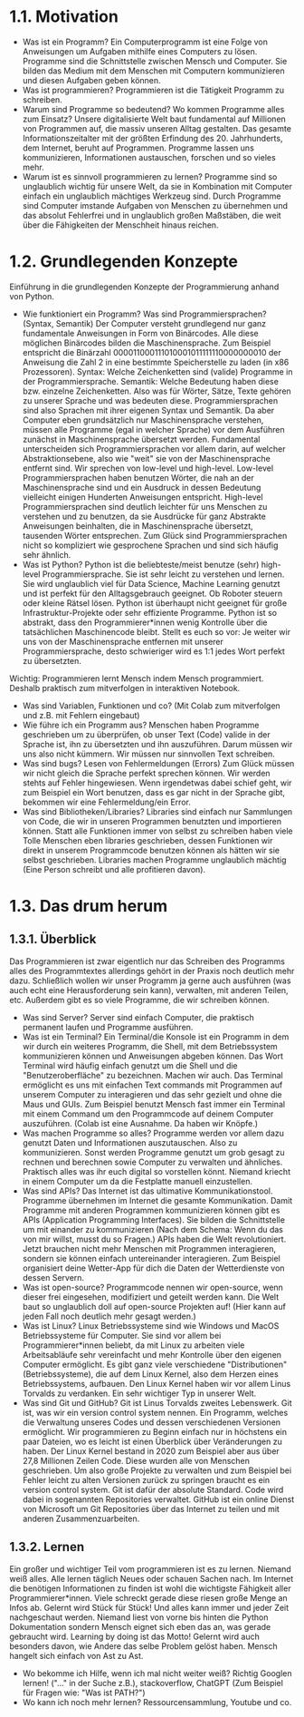 # 1.1. Motivation
- Was ist ein Programm?
  Ein Computerprogramm ist eine Folge von Anweisungen um Aufgaben mithilfe eines Computers zu lösen. Programme sind die Schnittstelle zwischen Mensch und Computer. Sie bilden das Medium mit dem Menschen mit Computern kommunizieren und diesen Aufgaben geben können.
- Was ist programmieren?
  Programmieren ist die Tätigkeit Programm zu schreiben.
- Warum sind Programme so bedeutend? Wo kommen Programme alles zum Einsatz? 
  Unsere digitalisierte Welt baut fundamental auf Millionen von Programmen auf, die massiv unseren Alltag gestalten. Das gesamte Informationszeitalter mit der größten Erfindung des 20. Jahrhunderts, dem Internet, beruht auf Programmen. Programme lassen uns kommunizieren, Informationen austauschen, forschen und so vieles mehr.
- Warum ist es sinnvoll programmieren zu lernen?
  Programme sind so unglaublich wichtig für unsere Welt, da sie in Kombination mit Computer einfach ein unglaublich mächtiges Werkzeug sind. Durch Programme sind Computer imstande Aufgaben von Menschen zu übernehmen und das absolut Fehlerfrei und in unglaublich großen Maßstäben, die weit über die Fähigkeiten der Menschheit hinaus reichen. 
  

# 1.2. Grundlegenden Konzepte
Einführung in die grundlegenden Konzepte der Programmierung anhand von Python.
- Wie funktioniert ein Programm? Was sind Programmiersprachen? (Syntax, Semantik)
  Der Computer versteht grundlegend nur ganz fundamentale Anweisungen in Form von Binärcodes. Alle diese möglichen Binärcodes bilden die Maschinensprache. Zum Beispiel entspricht die Binärzahl 000011000111010001011111110000000010 der Anweisung die Zahl 2 in eine bestimmte Speicherstelle zu laden (in x86 Prozessoren). 
  Syntax: Welche Zeichenketten sind (valide) Programme in der Programmiersprache.
  Semantik: Welche Bedeutung haben diese bzw. einzelne Zeichenketten.
  Also was für Wörter, Sätze, Texte gehören zu unserer Sprache und was bedeuten diese.
  Programmiersprachen sind also Sprachen mit ihrer eigenen Syntax und Semantik. Da aber Computer eben grundsätzlich nur Maschinensprache verstehen, müssen alle Programme (egal in welcher Sprache) vor dem Ausführen zunächst in Maschinensprache übersetzt werden. Fundamental unterscheiden sich Programmiersprachen vor allem darin, auf welcher Abstraktionsebene, also wie "weit" sie von der Maschinensprache entfernt sind. Wir sprechen von low-level und high-level. Low-level Programmiersprachen haben benutzen Wörter, die nah an der Maschinensprache sind und ein Ausdruck in dessen Bedeutung vielleicht einigen Hunderten Anweisungen entspricht. High-level Programmiersprachen sind deutlich leichter für uns Menschen zu verstehen und zu benutzen, da sie Ausdrücke für ganz Abstrakte Anweisungen beinhalten, die in Maschinensprache übersetzt, tausenden Wörter entsprechen.
  Zum Glück sind Programmiersprachen nicht so kompliziert wie gesprochene Sprachen und sind sich häufig sehr ähnlich. 
- Was ist Python?
  Python ist die beliebteste/meist benutze (sehr) high-level Programmiersprache. Sie ist sehr leicht zu verstehen und lernen. Sie wird unglaublich viel für Data Science, Machine Learning genutzt und ist perfekt für den Alltagsgebrauch geeignet. Ob Roboter steuern oder kleine Rätsel lösen. Python ist überhaupt nicht geeignet für große Infrastruktur-Projekte oder sehr effiziente Programme. Python ist so abstrakt, dass den Programmierer\*innen wenig Kontrolle über die tatsächlichen Maschinencode bleibt. Stellt es euch so vor: Je weiter wir uns von der Maschinensprache entfernen mit unserer Programmiersprache, desto schwieriger wird es 1:1 jedes Wort perfekt zu übersetzten. 

Wichtig: Programmieren lernt Mensch indem Mensch programmiert. Deshalb praktisch zum mitverfolgen in interaktiven Notebook.
- Was sind Variablen, Funktionen und co?
  (Mit Colab zum mitverfolgen und z.B. mit Fehlern eingebaut)
- Wie führe ich ein Programm aus?
  Menschen haben Programme geschrieben um zu überprüfen, ob unser Text (Code) valide in der Sprache ist, ihn zu übersetzten und ihn auszuführen. Darum müssen wir uns also nicht kümmern. Wir müssen nur sinnvollen Text schreiben.
- Was sind bugs? Lesen von Fehlermeldungen (Errors)
  Zum Glück müssen wir nicht gleich die Sprache perfekt sprechen können. Wir werden stehts auf Fehler hingewiesen. Wenn irgendetwas dabei schief geht, wir zum Beispiel ein Wort benutzen, dass es gar nicht in der Sprache gibt, bekommen wir eine Fehlermeldung/ein Error.
- Was sind Bibliotheken/Libraries?
  Libraries sind einfach nur Sammlungen von Code, die wir in unseren Programmen benutzten und importieren können. Statt alle Funktionen immer von selbst zu schreiben haben viele Tolle Menschen eben libraries geschrieben, dessen Funktionen wir direkt in unserem Programmcode benutzen können als hätten wir sie selbst geschrieben. Libraries machen Programme unglaublich mächtig (Eine Person schreibt und alle profitieren davon).

# 1.3. Das drum herum
## 1.3.1. Überblick
Das Programmieren ist zwar eigentlich nur das Schreiben des Programms alles des Programmtextes allerdings gehört in der Praxis noch deutlich mehr dazu. Schließlich wollen wir unser Programm ja gerne auch ausführen (was auch echt eine Herausforderung sein kann), verwalten, mit anderen Teilen, etc. Außerdem gibt es so viele Programme, die wir schreiben können.

- Was sind Server?
  Server sind einfach Computer, die praktisch permanent laufen und Programme ausführen.
- Was ist ein Terminal?
  Ein Terminal/die Konsole ist ein Programm in dem wir durch ein weiteres Programm, die Shell, mit dem Betriebssystem kommunizieren können und Anweisungen abgeben können. Das Wort Terminal wird häufig einfach genutzt um die Shell und die "Benutzeroberfläche" zu bezeichnen. Machen wir auch. Das Terminal ermöglicht es uns mit einfachen Text commands mit Programmen auf unserem Computer zu interagieren und das sehr gezielt und ohne die Maus und GUIs. 
  Zum Beispiel benutzt Mensch fast immer ein Terminal mit einem Command um den Programmcode auf deinem Computer auszuführen. (Colab ist eine Ausnahme. Da haben wir Knöpfe.)
- Was machen Programme so alles?
  Programme werden vor allem dazu genutzt Daten und Informationen auszutauschen. Also zu kommunizieren. Sonst werden Programme genutzt um grob gesagt zu rechnen und berechnen sowie Computer zu verwalten und ähnliches. Praktisch alles was ihr euch digital so vorstellen könnt. Niemand kriecht in einem Computer um da die Festplatte manuell einzustellen.
- Was sind APIs?
  Das Internet ist das ultimative Kommunikationstool. Programme übernehmen im Internet die gesamte Kommunikation. Damit Programme mit anderen Programmen kommunizieren können gibt es APIs (Application Programming Interfaces). Sie bilden die Schnittstelle um mit einander zu kommunizieren (Nach dem Schema: Wenn du das von mir willst, musst du so Fragen.) APIs haben die Welt revolutioniert. Jetzt brauchen nicht mehr Menschen mit Programmen interagieren, sondern sie können einfach untereinander interagieren.
  Zum Beispiel organisiert deine Wetter-App für dich die Daten der Wetterdienste von dessen Servern.
- Was ist open-source?
  Programmcode nennen wir open-source, wenn dieser frei eingesehen, modifiziert und geteilt werden kann. Die Welt baut so unglaublich doll auf open-source Projekten auf! (Hier kann auf jeden Fall noch deutlich mehr gesagt werden.)
- Was ist Linux?
  Linux Betriebssysteme sind wie Windows und MacOS Betriebssysteme für Computer. Sie sind vor allem bei Programmierer\*innen beliebt, da mit Linux zu arbeiten viele Arbeitsabläufe sehr vereinfacht und mehr Kontrolle über den eigenen Computer ermöglicht. Es gibt ganz viele verschiedene "Distributionen" (Betriebssysteme), die auf dem Linux Kernel, also dem Herzen eines Betriebssystems, aufbauen. Den Linux Kernel haben wir vor allem Linus Torvalds zu verdanken. Ein sehr wichtiger Typ in unserer Welt.
- Was sind Git und GitHub?
  Git ist Linus Torvalds zweites Lebenswerk. Git ist, was wir ein version control system nennen. Ein Programm, welches die Verwaltung unseres Codes und dessen verschiedenen Versionen ermöglicht. Wir programmieren zu Beginn einfach nur in höchstens ein paar Dateien, wo es leicht ist einen Überblick über Veränderungen zu haben. Der Linux Kernel bestand in 2020 zum Beispiel aber aus über 27,8 Millionen Zeilen Code. Diese wurden alle von Menschen geschrieben. Um also große Projekte zu verwalten und zum Beispiel bei Fehler leicht zu alten Versionen zurück zu springen braucht es ein version control system. Git ist dafür der absolute Standard. Code wird dabei in sogenannten Repositories verwaltet. GitHub ist ein online Dienst von Microsoft um Git Repositories über das Internet zu teilen und mit anderen Zusammenzuarbeiten. 


## 1.3.2. Lernen
Ein großer und wichtiger Teil vom programmieren ist es zu lernen. Niemand weiß alles. Alle lernen täglich Neues oder schauen Sachen nach. Im Internet die benötigen Informationen zu finden ist wohl die wichtigste Fähigkeit aller Programmierer\*innen. Viele schreckt gerade diese riesen große Menge an Infos ab. Gelernt wird Stück für Stück! Und alles kann immer und jeder Zeit nachgeschaut werden. Niemand liest von vorne bis hinten die Python Dokumentation sondern Mensch eignet sich eben das an, was gerade gebraucht wird. Learning by doing ist das Motto! Gelernt wird auch besonders davon, wie Andere das selbe Problem gelöst haben. Mensch hangelt sich einfach von Ast zu Ast.

- Wo bekomme ich Hilfe, wenn ich mal nicht weiter weiß? 
  Richtig Googlen lernen! ("..." in der Suche z.B.), stackoverflow, ChatGPT (Zum Beispiel für Fragen wie: "Was ist PATH?")
- Wo kann ich noch mehr lernen?
  Ressourcensammlung, Youtube und co.
